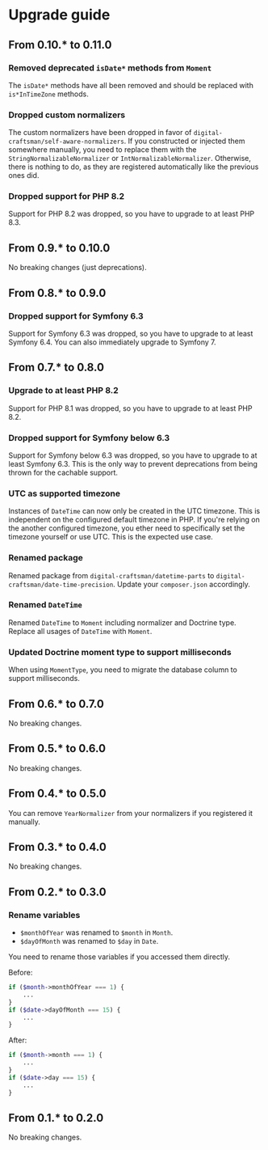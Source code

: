 # Upgrade guide

## From 0.10.* to 0.11.0

### Removed deprecated `isDate*` methods from `Moment`

The `isDate*` methods have all been removed and should be replaced with `is*InTimeZone` methods.

### Dropped custom normalizers

The custom normalizers have been dropped in favor of `digital-craftsman/self-aware-normalizers`. If you constructed or injected them somewhere manually, you need to replace them with the `StringNormalizableNormalizer` or `IntNormalizableNormalizer`. Otherwise, there is nothing to do, as they are registered automatically like the previous ones did.

### Dropped support for PHP 8.2

Support for PHP 8.2 was dropped, so you have to upgrade to at least PHP 8.3.

## From 0.9.* to 0.10.0

No breaking changes (just deprecations).

## From 0.8.* to 0.9.0

### Dropped support for Symfony 6.3

Support for Symfony 6.3 was dropped, so you have to upgrade to at least Symfony 6.4. You can also immediately upgrade to Symfony 7.

## From 0.7.* to 0.8.0

### Upgrade to at least PHP 8.2

Support for PHP 8.1 was dropped, so you have to upgrade to at least PHP 8.2.

### Dropped support for Symfony below 6.3

Support for Symfony below 6.3 was dropped, so you have to upgrade to at least Symfony 6.3. This is the only way to prevent deprecations from being thrown for the cachable support.

### UTC as supported timezone

Instances of `DateTime` can now only be created in the UTC timezone. This is independent on the configured default timezone in PHP. If you're relying on the another configured timezone, you ether need to specifically set the timezone yourself or use UTC. This is the expected use case.

### Renamed package

Renamed package from `digital-craftsman/datetime-parts` to `digital-craftsman/date-time-precision`. Update your `composer.json` accordingly.

### Renamed `DateTime`

Renamed `DateTime` to `Moment` including normalizer and Doctrine type. Replace all usages of `DateTime` with `Moment`.

### Updated Doctrine moment type to support milliseconds

When using `MomentType`, you need to migrate the database column to support milliseconds. 

## From 0.6.* to 0.7.0

No breaking changes.

## From 0.5.* to 0.6.0

No breaking changes.

## From 0.4.* to 0.5.0

You can remove `YearNormalizer` from your normalizers if you registered it manually.

## From 0.3.* to 0.4.0

No breaking changes.

## From 0.2.* to 0.3.0

### Rename variables

- `$monthOfYear` was renamed to `$month` in `Month`.
- `$dayOfMonth` was renamed to `$day` in `Date`.

You need to rename those variables if you accessed them directly.

Before:

```php
if ($month->monthOfYear === 1) {
    ...
}
if ($date->dayOfMonth === 15) {
    ...
}
```

After:

```php
if ($month->month === 1) {
    ...
}
if ($date->day === 15) {
    ...
}
```

## From 0.1.* to 0.2.0

No breaking changes.

